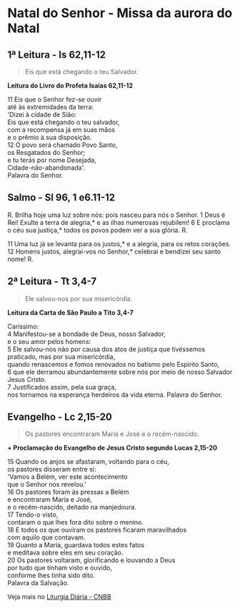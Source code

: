 # Natal do Senhor - Missa da aurora do Natal

## 1ª Leitura - Is 62,11-12

> Eis que está chegando o teu Salvador.

**Leitura do Livro do Profeta Isaías 62,11-12**

11 Eis que o Senhor fez-se ouvir   
 até às extremidades da terra:   
 'Dizei à cidade de Sião:   
 Eis que está chegando o teu salvador,   
 com a recompensa já em suas mãos   
 e o prêmio à sua disposição.    
12 O povo será chamado Povo Santo,   
 os Resgatados do Senhor;   
 e tu terás por nome Desejada,   
 Cidade-não-abandonada'.   
 Palavra do Senhor.

## Salmo - Sl 96, 1 e6.11-12

R. Brilha hoje uma luz sobre nós: 
 pois nasceu para nós o Senhor. 
1 Deus é Rei! Exulte a terra de alegria,* 
 e as ilhas numerosas rejubilem! 
6 E proclama o céu sua justiça,* 
 todos os povos podem ver a sua glória.  R.  

11 Uma luz já se levanta para os justos,* 
 e a alegria, para os retos corações. 
12 Homens justos, alegrai-vos no Senhor,* 
 celebrai e bendizei seu santo nome!  R.

## 2ª Leitura - Tt 3,4-7

> Ele salvou-nos por sua misericórdia.

**Leitura da Carta de São Paulo a Tito 3,4-7**

Caríssimo:  
4 Manifestou-se a bondade de Deus, nosso Salvador,  
 e o seu amor pelos homens:  
5 Ele salvou-nos não por causa dos atos de justiça 
 que tivéssemos praticado, mas por sua misericórdia,  
 quando renascemos e fomos renovados no batismo 
 pelo Espírito Santo,  
6 que ele derramou abundantemente sobre nós 
 por meio de nosso Salvador Jesus Cristo.  
7 Justificados assim, pela sua graça,  
 nos tornamos na esperança herdeiros da vida eterna. 
 Palavra do Senhor.

## Evangelho - Lc 2,15-20

> Os pastores encontraram Maria e José e o recém-nascido.

**+ Proclamação do Evangelho de Jesus Cristo segundo Lucas 2,15-20**

15 Quando os anjos se afastaram, voltando para o céu,   
 os pastores disseram entre si:   
 'Vamos a Belém, ver este acontecimento   
 que o Senhor nos revelou.'    
16 Os pastores foram às pressas a Belém   
 e encontraram Maria e José,   
 e o recém-nascido, deitado na manjedoura.    
17 Tendo-o visto,   
 contaram o que lhes fora dito sobre o menino.    
18 E todos os que ouviram os pastores ficaram maravilhados   
 com aquilo que contavam.    
19 Quanto a Maria, guardava todos estes fatos   
 e meditava sobre eles em seu coração.    
20 Os pastores voltaram, glorificando e louvando a Deus   
 por tudo que tinham visto e ouvido,   
 conforme lhes tinha sido dito.   
 Palavra da Salvação.

Veja mais no [Liturgia Diária - CNBB](http://liturgiadiaria.cnbb.org.br/app/user/user/UserView.php?ano=2016&mes=12&dia=25)